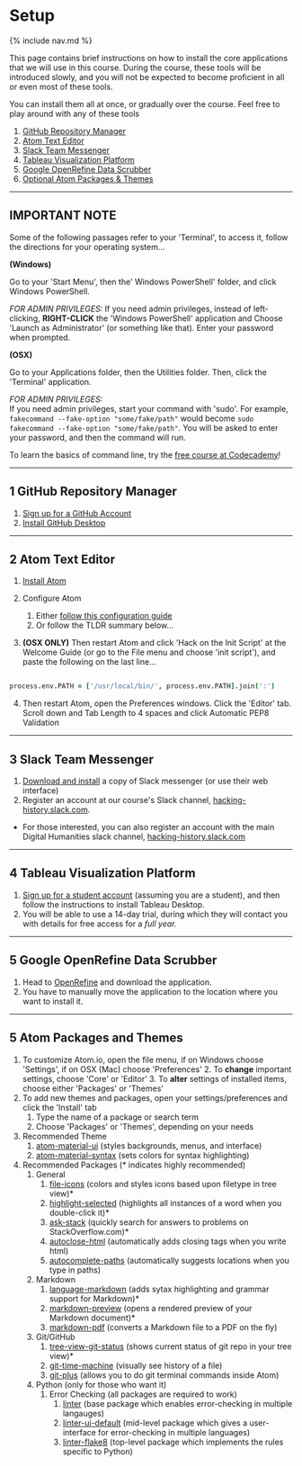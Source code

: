 # Setup

{% include nav.md %}

This page contains brief instructions on how to install the core applications that we will use in this course. During the course, these tools will be introduced slowly, and you will not be expected to become proficient in all or even most of these tools.

You can install them all at once, or gradually over the course. Feel free to play around with any of these tools

1. [GitHub Repository Manager](#1-github-repository-manager)
2. [Atom Text Editor](#2-atom-text-editor)
3. [Slack Team Messenger](#3-slack-team-messenger)
4. [Tableau Visualization Platform](#4-tableau-visualization-platform)
5. [Google OpenRefine Data Scrubber](#5-google-openrefine-data-scrubber)
6. [Optional Atom Packages & Themes](#6-atom-packages-and-themes)

---

## IMPORTANT NOTE

Some of the following passages refer to your 'Terminal', to access it, follow the directions for your operating system...

**(Windows)**

Go to your 'Start Menu', then the' Windows PowerShell' folder, and click Windows PowerShell.

*FOR ADMIN PRIVILEGES:* If you need admin privileges, instead of left-clicking, **RIGHT-CLICK** the 'Windows PowerShell' application and Choose 'Launch as Administrator' (or something like that). Enter your password when prompted.

**(OSX)**

Go to your Applications folder, then the Utilities folder. Then, click the 'Terminal' application.

*FOR ADMIN PRIVILEGES:* <br> If you need admin privileges, start your command with 'sudo'. For example, `fakecommand --fake-option "some/fake/path"` would become `sudo fakecommand --fake-option "some/fake/path"`. You will be asked to enter your password, and then the command will run.

To learn the basics of command line, try the [free course at Codecademy](https://www.codecademy.com/)!

---

## 1 GitHub Repository Manager

1. [Sign up for a GitHub Account](https://github.com)
2. [Install GitHub Desktop](https://desktop.github.com/)

---

## 2 Atom Text Editor

1. [Install Atom](https://atom.io/)
2. Configure Atom
    1. Either [follow this configuration guide](http://www.marinamele.com/install-and-configure-atom-editor-for-python)
    2. Or follow the TLDR summary below...


3. **(OSX ONLY)** Then restart Atom and click 'Hack on the Init Script' at the Welcome Guide (or go to the File menu and choose 'init script'), and paste the following on the last line...
```coffee

process.env.PATH = ['/usr/local/bin/', process.env.PATH].join(':')
```

4. Then restart Atom, open the Preferences windows. Click the 'Editor' tab. Scroll down and Tab Length to 4 spaces and click Automatic PEP8 Validation

---

## 3 Slack Team Messenger

1. [Download and install](https://slack.com/downloads/) a copy of Slack messenger (or use their web interface)
2. Register an account at our course's Slack channel, [hacking-history.slack.com](https://hacking-history.slack.com/).

* For those interested, you can also register an account with the main Digital Humanities slack channel, [hacking-history.slack.com](https://digitalhumanities.slack.com/)

---

## 4 Tableau Visualization Platform

1. [Sign up for a student account](https://www.tableau.com/academic) (assuming you are a student), and then follow the instructions to install Tableau Desktop.
2. You will be able to use a 14-day trial, during which they will contact you with details for free access for a *full year.*

---

## 5 Google OpenRefine Data Scrubber

1. Head to [OpenRefine](http://openrefine.org/) and download the application.
2. You have to manually move the application to the location where you want to install it.

---

## 5 Atom Packages and Themes

1. To customize Atom.io, open the file menu, if on Windows choose 'Settings', if on OSX (Mac) choose 'Preferences'
    2. To **change** important settings, choose 'Core' or 'Editor'
    3. To **alter** settings of installed items, choose either 'Packages' or 'Themes'
3. To add new themes and packages, open your settings/preferences and click the 'Install' tab
    1. Type the name of a package or search term
    2. Choose 'Packages' or 'Themes', depending on your needs
3. Recommended Theme
    1. [atom-material-ui](https://atom.io/themes/atom-material-ui) (styles backgrounds, menus, and interface)
    2. [atom-material-syntax](https://atom.io/themes/atom-material-syntax) (sets colors for syntax highlighting)
4. Recommended Packages (* indicates highly recommended)
    1. General
        1. [file-icons](https://atom.io/packages/file-icons) (colors and styles icons based upon filetype in tree view)*
        2. [highlight-selected](https://atom.io/packages/highlight-selected) (highlights all instances of a word when you double-click it)*
        3. [ask-stack](https://atom.io/packages/ask-stack) (quickly search for answers to problems on StackOverflow.com)*
        3. [autoclose-html](https://atom.io/packages/autoclose-html) (automatically adds closing tags when you write html)
        4. [autocomplete-paths](https://atom.io/packages/autocomplete-paths) (automatically suggests locations when you type in paths)
    2. Markdown
        1. [language-markdown](https://atom.io/packages/language-markdown) (adds sytax highlighting and grammar support for Markdown)*
        2. [markdown-preview](https://atom.io/packages/markdown-preview) (opens a rendered preview of your Markdown document)*
        3. [markdown-pdf](https://atom.io/packages/markdown-pdf) (converts a Markdown file to a PDF on the fly)
    3. Git/GitHub
        1. [tree-view-git-status](https://atom.io/packages/tree-view-git-status) (shows current status of git repo in your tree view)*
        2. [git-time-machine](https://atom.io/packages/git-time-machine) (visually see history of a file)
        3. [git-plus](https://atom.io/packages/git-plus) (allows you to do git terminal commands inside Atom)
    4. Python (only for those who want it)
        1. Error Checking (all packages are required to work)
            1. [linter](https://atom.io/packages/linter) (base package which enables error-checking in multiple langauges)
            2. [linter-ui-default](https://atom.io/packages/linter-ui-default) (mid-level package which gives a user-interface for error-checking in multiple languages)
            3. [linter-flake8](https://atom.io/packages/linter-flake8) (top-level package which implements the rules specific to Python)
